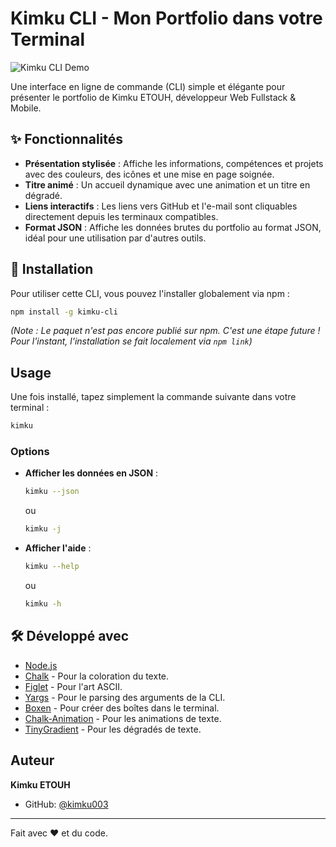 # Kimku CLI - Mon Portfolio dans votre Terminal

![Kimku CLI Demo](https-placeholder-for-your-demo.gif)

Une interface en ligne de commande (CLI) simple et élégante pour présenter le portfolio de Kimku ETOUH, développeur Web Fullstack & Mobile.

## ✨ Fonctionnalités

- **Présentation stylisée** : Affiche les informations, compétences et projets avec des couleurs, des icônes et une mise en page soignée.
- **Titre animé** : Un accueil dynamique avec une animation et un titre en dégradé.
- **Liens interactifs** : Les liens vers GitHub et l'e-mail sont cliquables directement depuis les terminaux compatibles.
- **Format JSON** : Affiche les données brutes du portfolio au format JSON, idéal pour une utilisation par d'autres outils.

## 🚀 Installation

Pour utiliser cette CLI, vous pouvez l'installer globalement via npm :

```bash
npm install -g kimku-cli
```
*(Note : Le paquet n'est pas encore publié sur npm. C'est une étape future ! Pour l'instant, l'installation se fait localement via `npm link`)*

## Usage

Une fois installé, tapez simplement la commande suivante dans votre terminal :

```bash
kimku
```

### Options

- **Afficher les données en JSON** :
  ```bash
  kimku --json
  ```
  ou
  ```bash
  kimku -j
  ```

- **Afficher l'aide** :
  ```bash
  kimku --help
  ```
  ou
  ```bash
  kimku -h
  ```

## 🛠️ Développé avec

- [Node.js](https://nodejs.org/)
- [Chalk](https://github.com/chalk/chalk) - Pour la coloration du texte.
- [Figlet](https://github.com/patorjk/figlet.js/) - Pour l'art ASCII.
- [Yargs](https://yargs.js.org/) - Pour le parsing des arguments de la CLI.
- [Boxen](https://github.com/sindresorhus/boxen) - Pour créer des boîtes dans le terminal.
- [Chalk-Animation](https://github.com/bokub/chalk-animation) - Pour les animations de texte.
- [TinyGradient](https://github.com/mistic100/tinygradient) - Pour les dégradés de texte.

## Auteur

**Kimku ETOUH**
- GitHub: [@kimku003](https://github.com/kimku003)

---
Fait avec ❤️ et du code.
